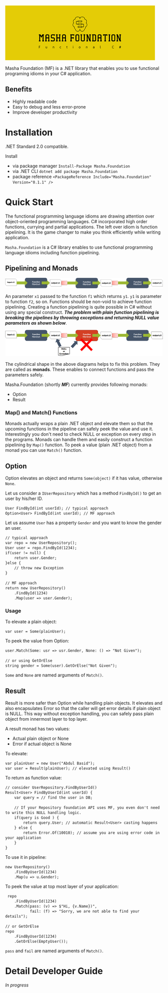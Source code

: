 ![Masha Foundation!](./docs/logo.png)

Masha Foundation (MF) is a .NET library that enables you to use functional programing idioms in your C# application.
## Benefits
- Highly readable code
- Easy to debug and less error-prone
- Improve developer productivity

# Installation
.NET Standard 2.0 compatible.

Install
- via package manager `Install-Package Masha.Foundation`
- via .NET CLI `dotnet add package Masha.Foundation`
- package reference `<PackageReference Include="Masha.Foundation" Version="0.1.1" />`

# Quick Start
The functional programming language idioms are drawing attention over object-oriented programming languages.  C# incorporated high order functions, currying and partial applications.  The left over idiom is function pipelining.  It is the game changer to make you think efficiently while writing application.

`Masha.Foundation` is a C# library enables to use functional programming language idioms including function pipelining.

## Pipelining and Monads
![Pipelining!](./docs/pipelining.png)

An parameter `x1` passed to the function `f1` which returns `y1`.  `y1` is parameter to function `f2`, so on.  Functions should be non-void to achieve function pipelining.  Creating a function pipelining is quite possible in C# without using any special construct.  ***The problem with plain function pipelining is breaking the pipelines by throwing exceptions and returning NULL value parameters as shown below***.

![Breaking Pipelining!](./docs/breaking_pipelining.png)

The cylindrical shape in the above diagrams helps to fix this problem.  They are called as **monads**.  These enables to connect functions and pass the parameters safely.

Masha.Foundation (shortly ***MF***) currently provides following monads:
- Option
- Result

### Map() and Match() Functions
Monads actually wraps a plain .NET object and elevate them so that the upcoming functions in the pipeline can safely peek the value and use it.  Interestingly you don't need to check NULL or exception on every step in the programs.  Monads can handle them and easily construct a function pipelining by `Map()` function.  To peek a value (plain .NET object) from a monad you can use `Match()` function.

## Option
Option elevates an object and returns `Some(object)` if it has value, otherwise `None`.

Let us consider a `IUserRepository` which has a method `FindById()` to get an user by his/her ID.

    User FindById(int userId); // typical approach
    Option<User> FindById(int userId); // MF approach

Let us assume `User` has a property `Gender` and you want to know the gender an user.

    // typical approach
    var repo = new UserRepository();
    User user = repo.FindById(1234);
    if(user != null) {
        return user.Gender;
    }else {
        // throw new Exception
    }

    // MF approach
    return new UserRepository()
        .FindById(1234)
        .Map(user => user.Gender);

### Usage

To elevate a plain object:

    var user = Some(plainUser);

To peek the value from Option:

    user.Match(Some: usr => usr.Gender, None: () => "Not Given");
    
    // or using GetOrElse
    string gender = Some(user).GetOrElse("Not Given");

`Some` and `None` are named arguments of `Match()`.

## Result
Result is more safer than Option while handling plain objects.  It elevates and also encapsulates Error so that the caller will get error details if plain object is NULL.  This way without exception handling, you can safely pass plain object from innermost layer to top layer.

A result monad has two values:
- Actual plain object or None
- Error if actual object is None

To elevate:
    
    var plainUser = new User("Abdul Basid");
    var user = Result(plainUser); // elevated using Result()

To return as function value:

    // consider UserRepository.FindByUserId()
    Result<User> FindByUserId(int userId) {
        var query = // find the user in DB;

        // If your Repository foundation API uses MF, you even don't need to write this NULL handling logic.
        if(query is Good ) {
            return query.User; // automatic Result<User> casting happens
        } else {
            return Error.Of(10010); // assume you are using error code in your application
        }
    }

To use it in pipeline:

    new UserRepository()
        .FindByUserId(1234)
        .Map(u => u.Gender);

To peek the value at top most layer of your application:

     repo
        .FindByUserId(1234)
        .Match(pass: (v) => $"Hi, {v.Name})",
               fail: (f) => "Sorry, we are not able to find your details");

    // or GetOrElse
    repo
        .FindByUserId(1234)
        .GetOrElse(EmptyUser());

`pass` and `fail` are named arguments of `Match()`.

# Detail Developer Guide

_In progress_